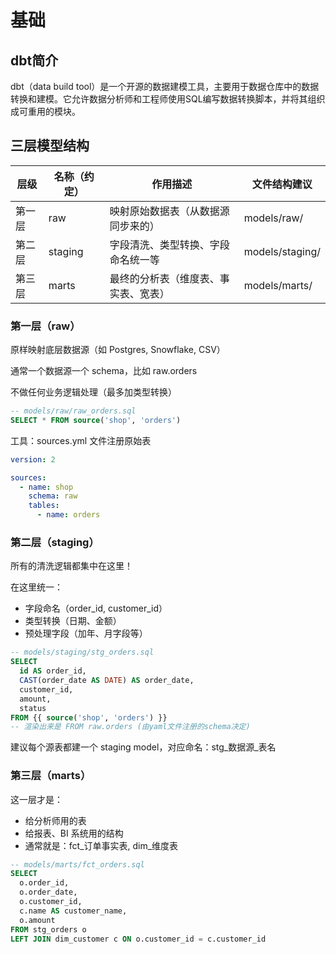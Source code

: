 # 基础

## dbt简介

dbt（data build tool）是一个开源的数据建模工具，主要用于数据仓库中的数据转换和建模。它允许数据分析师和工程师使用SQL编写数据转换脚本，并将其组织成可重用的模块。

## 三层模型结构

层级 | 名称（约定） | 作用描述 | 文件结构建议
--- | --- | --- | ---
第一层 | raw | 映射原始数据表（从数据源同步来的） | models/raw/
第二层 | staging | 字段清洗、类型转换、字段命名统一等 | models/staging/
第三层 | marts | 最终的分析表（维度表、事实表、宽表） | models/marts/

### 第一层（raw）

原样映射底层数据源（如 Postgres, Snowflake, CSV）

通常一个数据源一个 schema，比如 raw.orders

不做任何业务逻辑处理（最多加类型转换）

```sql
-- models/raw/raw_orders.sql
SELECT * FROM source('shop', 'orders')
```

工具：sources.yml 文件注册原始表

```yaml
version: 2

sources:
  - name: shop
    schema: raw
    tables:
      - name: orders
```

### 第二层（staging）

所有的清洗逻辑都集中在这里！

在这里统一：

* 字段命名（order_id, customer_id）
* 类型转换（日期、金额）
* 预处理字段（加年、月字段等）

```sql
-- models/staging/stg_orders.sql
SELECT
  id AS order_id,
  CAST(order_date AS DATE) AS order_date,
  customer_id,
  amount,
  status
FROM {{ source('shop', 'orders') }}
-- 渲染出来是 FROM raw.orders (由yaml文件注册的schema决定)
```

建议每个源表都建一个 staging model，对应命名：stg_数据源_表名

### 第三层（marts）

这一层才是：

* 给分析师用的表
* 给报表、BI 系统用的结构
* 通常就是：fct_订单事实表, dim_维度表

```sql
-- models/marts/fct_orders.sql
SELECT
  o.order_id,
  o.order_date,
  o.customer_id,
  c.name AS customer_name,
  o.amount
FROM stg_orders o
LEFT JOIN dim_customer c ON o.customer_id = c.customer_id
```